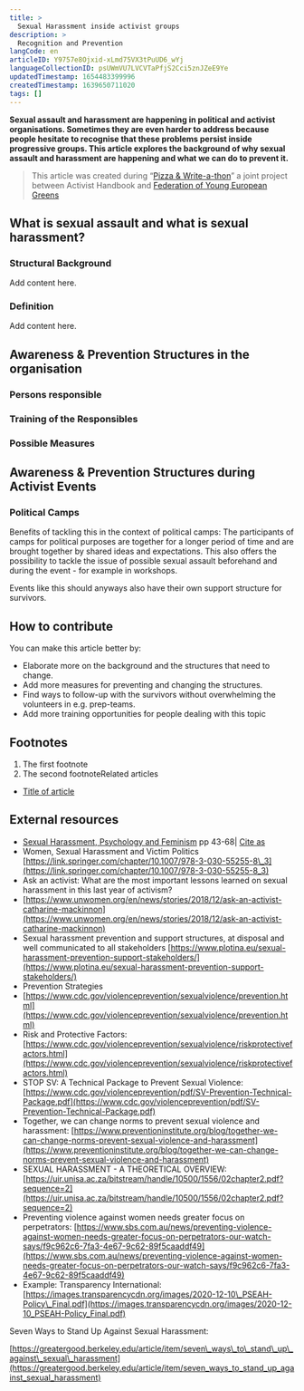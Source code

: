 ```yaml
---
title: >
  Sexual Harassment inside activist groups
description: >
  Recognition and Prevention
langCode: en
articleID: Y9757e8Ojxid-xLmd75VX3tPuUD6_wYj
languageCollectionID: psUWmVU7LVCVTaPfjS2Cci5znJZeE9Ye
updatedTimestamp: 1654483399996
createdTimestamp: 1639650711020
tags: []
---
```


**Sexual assault and harassment are happening in political and activist organisations. Sometimes they are even harder to address because people hesitate to recognise that these problems persist inside progressive groups. This article explores the background of why sexual assault and harassment are happening and what we can do to prevent it.**

> This article was created during “[Pizza & Write-a-thon](/writeathon)” a joint project between Activist Handbook and [Federation of Young European Greens](https://fyeg.org/)

## **What is sexual assault and what is sexual harassment?**

### **Structural Background**

Add content here.

### **Definition**

Add content here.

## **Awareness & Prevention Structures in the organisation**

### **Persons responsible**

### **Training of the Responsibles**

### **Possible Measures**

## **Awareness & Prevention Structures during Activist Events**

### **Political Camps**

Benefits of tackling this in the context of political camps: The participants of camps for political purposes are together for a longer period of time and are brought together by shared ideas and expectations. This also offers the possibility to tackle the issue of possible sexual assault beforehand and during the event - for example in workshops.

Events like this should anyways also have their own support structure for survivors.

## **How to contribute**

You can make this article better by:

-   Elaborate more on the background and the structures that need to change.
-   Add more measures for preventing and changing the structures.
-   Find ways to follow-up with the survivors without overwhelming the volunteers in e.g. prep-teams.
-   Add more training opportunities for people dealing with this topic

## **Footnotes**

1.  The first footnote
2.  The second footnoteRelated articles

-   [Title of article](https://docs.google.com/document/d/121AbT_3LLnaFPR6SPiFzUNhNCVJdK7LgzKze0zSGB5M/edit#)

## **External resources**

-   [Sexual Harassment, Psychology and Feminism](https://link.springer.com/book/10.1007/978-3-030-55255-8) pp 43-68| [Cite as](https://link.springer.com/chapter/10.1007/978-3-030-55255-8_3#citeas)
-   Women, Sexual Harassment and Victim Politics  
    [https://link.springer.com/chapter/10.1007/978-3-030-55255-8\_3](https://link.springer.com/chapter/10.1007/978-3-030-55255-8_3)
-   Ask an activist: What are the most important lessons learned on sexual harassment in this last year of activism?
-   [https://www.unwomen.org/en/news/stories/2018/12/ask-an-activist-catharine-mackinnon](https://www.unwomen.org/en/news/stories/2018/12/ask-an-activist-catharine-mackinnon)
-   Sexual harassment prevention and support structures, at disposal and well communicated to all stakeholders [https://www.plotina.eu/sexual-harassment-prevention-support-stakeholders/](https://www.plotina.eu/sexual-harassment-prevention-support-stakeholders/)
-   Prevention Strategies
-   [https://www.cdc.gov/violenceprevention/sexualviolence/prevention.html](https://www.cdc.gov/violenceprevention/sexualviolence/prevention.html)
-   Risk and Protective Factors: [https://www.cdc.gov/violenceprevention/sexualviolence/riskprotectivefactors.html](https://www.cdc.gov/violenceprevention/sexualviolence/riskprotectivefactors.html)
-   STOP SV: A Technical Package to Prevent Sexual Violence: [https://www.cdc.gov/violenceprevention/pdf/SV-Prevention-Technical-Package.pdf](https://www.cdc.gov/violenceprevention/pdf/SV-Prevention-Technical-Package.pdf)
-   Together, we can change norms to prevent sexual violence and harassment: [https://www.preventioninstitute.org/blog/together-we-can-change-norms-prevent-sexual-violence-and-harassment](https://www.preventioninstitute.org/blog/together-we-can-change-norms-prevent-sexual-violence-and-harassment)
-   SEXUAL HARASSMENT - A THEORETICAL OVERVIEW: [https://uir.unisa.ac.za/bitstream/handle/10500/1556/02chapter2.pdf?sequence=2](https://uir.unisa.ac.za/bitstream/handle/10500/1556/02chapter2.pdf?sequence=2)
-   Preventing violence against women needs greater focus on perpetrators: [https://www.sbs.com.au/news/preventing-violence-against-women-needs-greater-focus-on-perpetrators-our-watch-says/f9c962c6-7fa3-4e67-9c62-89f5caaddf49](https://www.sbs.com.au/news/preventing-violence-against-women-needs-greater-focus-on-perpetrators-our-watch-says/f9c962c6-7fa3-4e67-9c62-89f5caaddf49)
-   Example: Transparency International: [https://images.transparencycdn.org/images/2020-12-10\_PSEAH-Policy\_Final.pdf](https://images.transparencycdn.org/images/2020-12-10_PSEAH-Policy_Final.pdf)

Seven Ways to Stand Up Against Sexual Harassment:

[https://greatergood.berkeley.edu/article/item/seven\_ways\_to\_stand\_up\_against\_sexual\_harassment](https://greatergood.berkeley.edu/article/item/seven_ways_to_stand_up_against_sexual_harassment)
